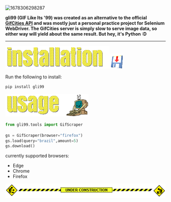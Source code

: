 ![1678306298287](image/README/1678306298287.png)

**gli99 (GIF Like Its '99) was created as an alternative to the official [GifCities API](https://gifcities.archive.org/api/v1/gifsearch?q=hamster) and was mostly just a personal practice project for Selenium WebDriver. The GifCities server is simply slow to serve image data, so either way will yield about the same result. But hey, it's Python :D**

---



![## Installation](image/README/1678242811979.png)![1678407448911](image/README/1678407448911.png)

Run the following to install:

```python
pip install gli99
```

![## Usage](image/README/1678242837994.png)![1678407713226](image/README/1678407713226.png)

```python
from gli99.tools import GifScraper

gs = GifScraper(browser="firefox")
gs.load(query="brazil",amount=5)
gs.download()
```

currently supported browsers:

* Edge
* Chrome
* Firefox

![1678475501350](image/README/1678475501350.png)
